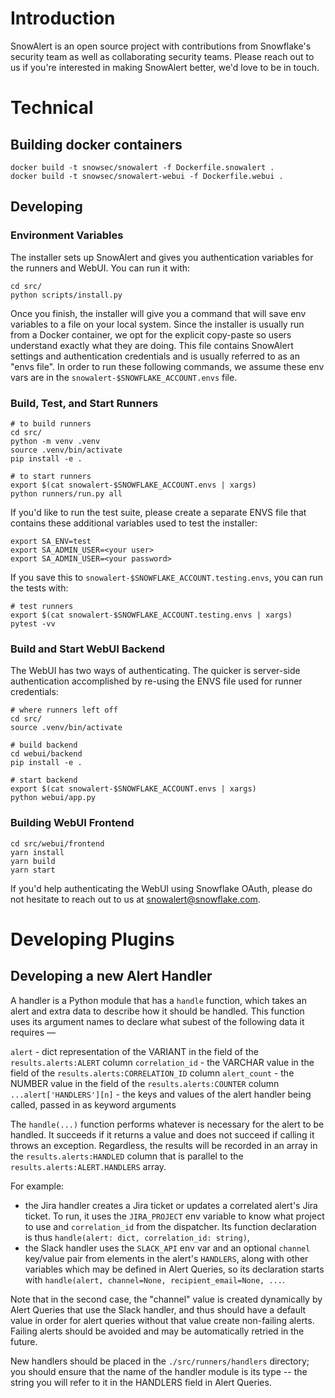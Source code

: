 # Introduction

SnowAlert is an open source project with contributions from Snowflake's security team as well as collaborating security teams. Please reach out to us if you're interested in making SnowAlert better, we'd love to be in touch.

# Technical

## Building docker containers

~~~
docker build -t snowsec/snowalert -f Dockerfile.snowalert .
docker build -t snowsec/snowalert-webui -f Dockerfile.webui .
~~~

## Developing

### Environment Variables

The installer sets up SnowAlert and gives you authentication variables for the runners and WebUI. You can run it with:

~~~
cd src/
python scripts/install.py
~~~

Once you finish, the installer will give you a command that will save env variables to a file on your local system. Since the installer is usually run from a Docker container, we opt for the explicit copy-paste so users understand exactly what they are doing. This file contains SnowAlert settings and authentication credentials and is usually referred to as an "envs file". In order to run these following commands, we assume these env vars are in the `snowalert-$SNOWFLAKE_ACCOUNT.envs` file.

### Build, Test, and Start Runners

~~~
# to build runners
cd src/
python -m venv .venv
source .venv/bin/activate
pip install -e .

# to start runners
export $(cat snowalert-$SNOWFLAKE_ACCOUNT.envs | xargs)
python runners/run.py all
~~~

If you'd like to run the test suite, please create a separate ENVS file that contains these additional variables used to test the installer:

~~~
export SA_ENV=test
export SA_ADMIN_USER=<your user>
export SA_ADMIN_USER=<your password>
~~~

If you save this to `snowalert-$SNOWFLAKE_ACCOUNT.testing.envs`, you can run the tests with:

~~~
# test runners
export $(cat snowalert-$SNOWFLAKE_ACCOUNT.testing.envs | xargs)
pytest -vv
~~~

### Build and Start WebUI Backend

The WebUI has two ways of authenticating. The quicker is server-side authentication accomplished by re-using the ENVS file used for runner credentials:

~~~
# where runners left off
cd src/
source .venv/bin/activate

# build backend
cd webui/backend
pip install -e .

# start backend
export $(cat snowalert-$SNOWFLAKE_ACCOUNT.envs | xargs)
python webui/app.py
~~~

### Building WebUI Frontend

~~~
cd src/webui/frontend
yarn install
yarn build
yarn start
~~~

If you'd help authenticating the WebUI using Snowflake OAuth, please do not hesitate to reach out to us at
snowalert@snowflake.com.


# Developing Plugins

## Developing a new Alert Handler

A handler is a Python module that has a `handle` function, which takes an alert and extra data to describe how it should be handled. This function uses its argument names to declare what subest of the following data it requires —

  `alert` - dict representation of the VARIANT in the field of the `results.alerts:ALERT` column
  `correlation_id` - the VARCHAR value in the field of the `results.alerts:CORRELATION_ID` column
  `alert_count` - the NUMBER value in the field of the `results.alerts:COUNTER` column
  `...alert['HANDLERS'][n]` - the keys and values of the alert handler being called, passed in as keyword arguments

The `handle(...)` function performs whatever is necessary for the alert to be handled. It succeeds if it returns a value and does not succeed if calling it throws an exception. Regardless, the results will be recorded in an array in the `results.alerts:HANDLED` column that is parallel to the `results.alerts:ALERT.HANDLERS` array.

For example:

- the Jira handler creates a Jira ticket or updates a correlated alert's Jira ticket. To run, it uses the `JIRA_PROJECT` env variable to know what project to use and `correlation_id` from the dispatcher. Its function declaration is thus `handle(alert: dict, correlation_id: string)`,
- the Slack handler uses the `SLACK_API` env var and an optional `channel` key/value pair from elements in the alert's `HANDLERS`, along with other variables which may be defined in Alert Queries, so its declaration starts with `handle(alert, channel=None, recipient_email=None, ...`.

Note that in the second case, the "channel" value is created dynamically by Alert Queries that use the Slack handler, and thus should have a default value in order for alert queries without that value create non-failing alerts. Failing alerts should be avoided and may be automatically retried in the future.

New handlers should be placed in the `./src/runners/handlers` directory; you should ensure that the name of the handler module is its type -- the string you will refer to it in the HANDLERS field in Alert Queries.

